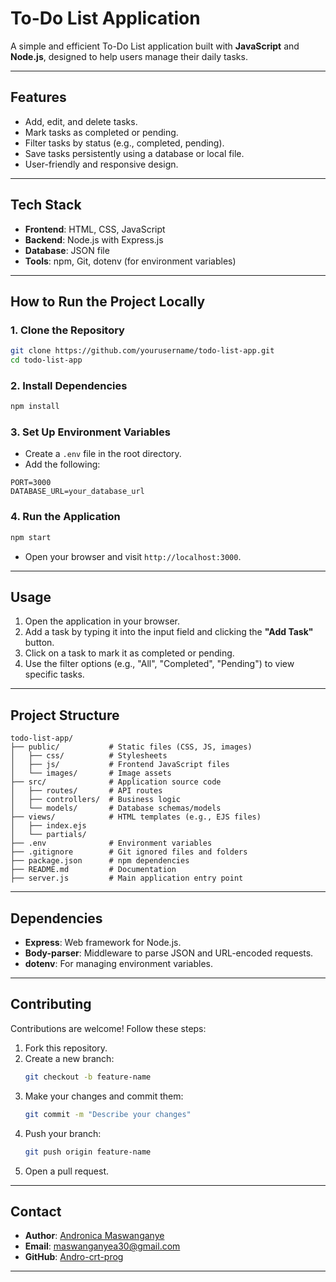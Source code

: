 # **To-Do List Application**

A simple and efficient To-Do List application built with **JavaScript** and **Node.js**, designed to help users manage their daily tasks.

---

## **Features**
- Add, edit, and delete tasks.  
- Mark tasks as completed or pending.  
- Filter tasks by status (e.g., completed, pending).  
- Save tasks persistently using a database or local file.  
- User-friendly and responsive design.  

---

## **Tech Stack**
- **Frontend**: HTML, CSS, JavaScript  
- **Backend**: Node.js with Express.js  
- **Database**: JSON file  
- **Tools**: npm, Git, dotenv (for environment variables)  

---

## **How to Run the Project Locally**

### **1. Clone the Repository**
```bash
git clone https://github.com/yourusername/todo-list-app.git
cd todo-list-app
```

### **2. Install Dependencies**
```bash
npm install
```

### **3. Set Up Environment Variables**
- Create a `.env` file in the root directory.  
- Add the following:  
```plaintext
PORT=3000
DATABASE_URL=your_database_url
```

### **4. Run the Application**
```bash
npm start
```
- Open your browser and visit `http://localhost:3000`.  

---

## **Usage**
1. Open the application in your browser.  
2. Add a task by typing it into the input field and clicking the **"Add Task"** button.  
3. Click on a task to mark it as completed or pending.  
4. Use the filter options (e.g., "All", "Completed", "Pending") to view specific tasks.  

---

## **Project Structure**
```
todo-list-app/
├── public/           # Static files (CSS, JS, images)
│   ├── css/          # Stylesheets
│   ├── js/           # Frontend JavaScript files
│   └── images/       # Image assets
├── src/              # Application source code
│   ├── routes/       # API routes
│   ├── controllers/  # Business logic
│   └── models/       # Database schemas/models
├── views/            # HTML templates (e.g., EJS files)
│   ├── index.ejs
│   └── partials/
├── .env              # Environment variables
├── .gitignore        # Git ignored files and folders
├── package.json      # npm dependencies
├── README.md         # Documentation
├── server.js         # Main application entry point
```

---

## **Dependencies**
- **Express**: Web framework for Node.js.  
- **Body-parser**: Middleware to parse JSON and URL-encoded requests.  
- **dotenv**: For managing environment variables.  
  

---

## **Contributing**
Contributions are welcome! Follow these steps:

1. Fork this repository.  
2. Create a new branch:  
   ```bash
   git checkout -b feature-name
   ```
3. Make your changes and commit them:  
   ```bash
   git commit -m "Describe your changes"
   ```
4. Push your branch:  
   ```bash
   git push origin feature-name
   ```
5. Open a pull request.  

---

## **Contact**
- **Author**: [Andronica Maswanganye](https://github.com/Andro-crt-prog)  
- **Email**: maswanganyea30@gmail.com  
- **GitHub**: [Andro-crt-prog](https://github.com/Andro-crt-prog)  

---
